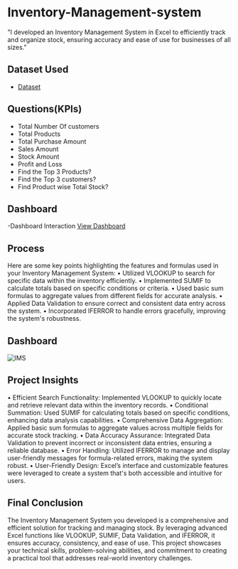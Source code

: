 # Inventory-Management-system
"I developed an Inventory Management System in Excel to efficiently track and organize stock, ensuring accuracy and ease of use for businesses of all sizes."

## Dataset Used
- <a href="https://github.com/JaveedBari/Inventory-Management-system/blob/main/Inventory%20Management%20Syetem.xlsx">Dataset</a>

## Questions(KPIs)
- Total Number Of customers
- Total Products
- Total Purchase Amount
- Sales Amount
- Stock Amount
- Profit and Loss
- Find the Top 3 Products?
- Find the Top 3 customers?
- Find Product wise Total Stock?

## Dashboard 
-Dashboard Interaction <a href="https://github.com/JaveedBari/Inventory-Management-system/blob/main/IMS.png">View Dashboard</a>


## Process
Here are some key points highlighting the features and formulas used in your Inventory Management System:
•	Utilized VLOOKUP to search for specific data within the inventory efficiently.
•	Implemented SUMIF to calculate totals based on specific conditions or criteria.
•	Used basic sum formulas to aggregate values from different fields for accurate analysis.
•	Applied Data Validation to ensure correct and consistent data entry across the system.
•	Incorporated IFERROR to handle errors gracefully, improving the system's robustness.

## Dashboard
![IMS](https://github.com/user-attachments/assets/fcad07cf-ef15-4660-bd9f-de21b580fed1)


## Project Insights
•	Efficient Search Functionality: Implemented VLOOKUP to quickly locate and retrieve relevant data within the inventory records.
•	Conditional Summation: Used SUMIF for calculating totals based on specific conditions, enhancing data analysis capabilities.
•	Comprehensive Data Aggregation: Applied basic sum formulas to aggregate values across multiple fields for accurate stock tracking.
•	Data Accuracy Assurance: Integrated Data Validation to prevent incorrect or inconsistent data entries, ensuring a reliable database.
•	Error Handling: Utilized IFERROR to manage and display user-friendly messages for formula-related errors, making the system robust.
•	User-Friendly Design: Excel’s interface and customizable features were leveraged to create a system that's both accessible and intuitive for users.

## Final Conclusion
The Inventory Management System you developed is a comprehensive and efficient solution for tracking and managing stock. By leveraging advanced Excel functions like VLOOKUP, SUMIF, Data Validation, and IFERROR, it ensures accuracy, consistency, and ease of use. This project showcases your technical skills, problem-solving abilities, and commitment to creating a practical tool that addresses real-world inventory challenges.

